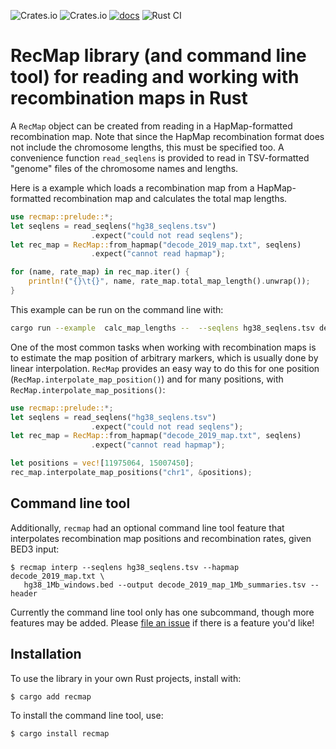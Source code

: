 ![Crates.io](https://img.shields.io/crates/v/recmap) ![Crates.io](https://img.shields.io/crates/d/recmap) [![docs](https://docs.rs/recmap/badge.svg)](https://docs.rs/recmap) ![Rust CI](https://github.com/vsbuffalo/recmap/actions/workflows/rust.yml/badge.svg)


# RecMap library (and command line tool) for reading and working with recombination maps in Rust

A `RecMap` object can be created from reading in a HapMap-formatted 
recombination map. Note that since the HapMap recombination format does
not include the chromosome lengths, this must be specified too.
A convenience function `read_seqlens` is provided to read in TSV-formatted
"genome" files of the chromosome names and lengths.

Here is a example which loads a recombination map from a HapMap-formatted 
recombination map and calculates the total map lengths.

```rust
use recmap::prelude::*;
let seqlens = read_seqlens("hg38_seqlens.tsv")
                  .expect("could not read seqlens");
let rec_map = RecMap::from_hapmap("decode_2019_map.txt", seqlens)
                  .expect("cannot read hapmap");

for (name, rate_map) in rec_map.iter() {
    println!("{}\t{}", name, rate_map.total_map_length().unwrap());
}
```

This example can be run on the command line with:

```bash
cargo run --example  calc_map_lengths --  --seqlens hg38_seqlens.tsv decode_2019_map.txt
```

One of the most common tasks when working with recombination maps is to
estimate the map position of arbitrary markers, which is usually done by linear
interpolation. `RecMap` provides an easy way to do this for one position
(`RecMap.interpolate_map_position()`) and for many positions, with 
`RecMap.interpolate_map_positions()`:

```rust
use recmap::prelude::*;
let seqlens = read_seqlens("hg38_seqlens.tsv")
                  .expect("could not read seqlens");
let rec_map = RecMap::from_hapmap("decode_2019_map.txt", seqlens)
                  .expect("cannot read hapmap");

let positions = vec![11975064, 15007450];
rec_map.interpolate_map_positions("chr1", &positions);

```

## Command line tool

Additionally, `recmap` had an optional command line tool feature that
interpolates recombination map positions and recombination rates, given BED3
input:

```
$ recmap interp --seqlens hg38_seqlens.tsv --hapmap decode_2019_map.txt \
   hg38_1Mb_windows.bed --output decode_2019_map_1Mb_summaries.tsv --header
```

Currently the command line tool only has one subcommand, though more features
may be added. Please [file an
issue](https://github.com/vsbuffalo/recmap/issues) if there is a feature you'd
like!

## Installation 

To use the library in your own Rust projects, install with:

```
$ cargo add recmap
```

To install the command line tool, use:

```
$ cargo install recmap
```

